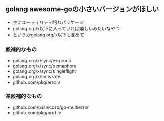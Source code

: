 ## golang awesome-goの小さいバージョンがほしい

- 主にユーティリティ的なパッケージ
- golang.org/x以下に入っていれば嬉しいみたいなやつ
- というかgolang.org/x以下も含めて

### 候補的なもの

- golang.org/x/sync/errgroup
- golang.org/x/sync/semaphore
- golang.org/x/sync/singleflight
- golang.org/x/time/rate
- github.com/pkg/errors

### 準候補的なもの

- github.com/hashicorp/go-multierror
- github.com/pkg/profile
